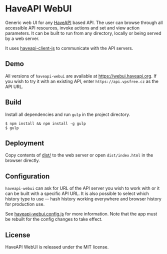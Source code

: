 HaveAPI WebUI
=============

Generic web UI for any [HaveAPI](https://github.com/vpsfreecz/haveapi)
based API. The user can browse through all accessible API resources, invoke
actions and set and view action parameters. It can be built to run from any
directory, locally or being served by a web server.

It uses [haveapi-client-js](https://github.com/vpsfreecz/haveapi-client-js) to
communicate with the API servers.

Demo
----

All versions of `haveapi-webui` are available at https://webui.haveapi.org.
If you wish to try it with an existing API, enter `https://api.vpsfree.cz` as the API
URL.

Build
-----

Install all dependencies and run `gulp` in the project directory.

    $ npm install && npm install -g gulp
    $ gulp

Deployment
----------

Copy contents of [dist/](dist/) to the web server or open `dist/index.html` in the
browser directly.

Configuration
-------------

`haveapi-webui` can ask for URL of the API server you wish to work with or it
can be built with a specific API URL. It is also possible to select which
history type to use -- hash history working everywhere and browser history
for production use.

See [haveapi-webui.config.js](haveapi-webui.config.js) for more information.
Note that the app must be rebuilt for the config changes to take effect.

License
-------

HaveAPI WebUI is released under the MIT license.
